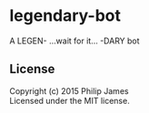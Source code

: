 # legendary-bot

A LEGEN- ...wait for it... -DARY bot

## License
Copyright (c) 2015 Philip James  
Licensed under the MIT license.
